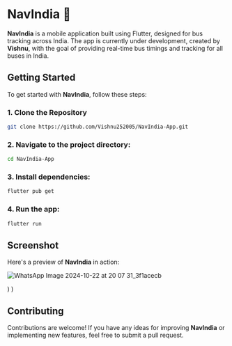
# NavIndia 🚌

**NavIndia** is a mobile application built using Flutter, designed for bus tracking across India. The app is currently under development, created by **Vishnu**, with the goal of providing real-time bus timings and tracking for all buses in India.

## Getting Started

To get started with **NavIndia**, follow these steps:

### 1. Clone the Repository

```bash
git clone https://github.com/Vishnu252005/NavIndia-App.git
```

### 2. Navigate to the project directory:

```bash
cd NavIndia-App
```

### 3. Install dependencies:

```bash
flutter pub get
```

### 4. Run the app:

```bash
flutter run
```

## Screenshot

Here's a preview of **NavIndia** in action:

![WhatsApp Image 2024-10-22 at 20 07 31_3f1acecb](https://github.com/user-attachments/assets/7b1d5a39-e93a-46d7-ae4a-3f9a47c0a95f)

)
)


## Contributing

Contributions are welcome! If you have any ideas for improving **NavIndia** or implementing new features, feel free to submit a pull request.


